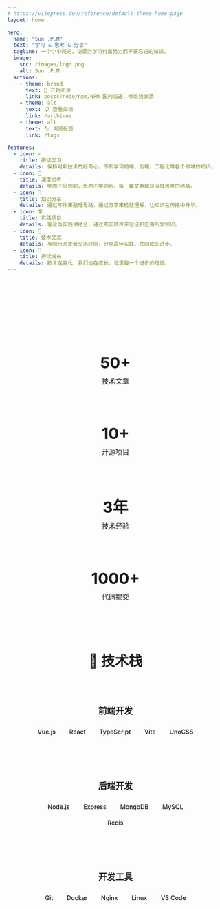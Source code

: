 ```yaml
---
# https://vitepress.dev/reference/default-theme-home-page
layout: home

hero:
  name: "Sun .P.M"
  text: "学习 & 思考 & 分享"
  tagline: 一个小小网站，记录为学习付出努力而不该忘记的知识。
  image:
    src: /images/logo.png
    alt: Sun .P.M
  actions:
    - theme: brand
      text: 🚀 开始阅读
      link: posts/node/npm/NPM 国内加速，修改镜像源
    - theme: alt
      text: 📋 查看归档
      link: /archives
    - theme: alt
      text: 🏷️ 浏览标签
      link: /tags

features:
  - icon: ✍️
    title: 持续学习
    details: 保持对新技术的好奇心，不断学习前端、后端、工程化等各个领域的知识。
  - icon: 🧠
    title: 深度思考
    details: 学而不思则罔，思而不学则殆。每一篇文章都是深度思考的结晶。
  - icon: 📝
    title: 知识分享
    details: 通过写作来整理思路，通过分享来检验理解，让知识在传播中升华。
  - icon: 🛠️
    title: 实践项目
    details: 理论与实践相结合，通过真实项目来验证和应用所学知识。
  - icon: 🤝
    title: 技术交流
    details: 与同行开发者交流经验，分享最佳实践，共同成长进步。
  - icon: 🌱
    title: 持续成长
    details: 技术在变化，我们也在成长。记录每一个进步的足迹。
---
```


<div class="home-content">
  <!-- Talk 轮博区域 -->
  <section class="talk-section">
    <TalkList :max-items="3" />
  </section>

  <!-- 统计信息 -->
  <section class="stats-section">
    <div class="stats-container">
      <div class="stat-item">
        <div class="stat-number">50+</div>
        <div class="stat-label">技术文章</div>
      </div>
      <div class="stat-item">
        <div class="stat-number">10+</div>
        <div class="stat-label">开源项目</div>
      </div>
      <div class="stat-item">
        <div class="stat-number">3年</div>
        <div class="stat-label">技术经验</div>
      </div>
      <div class="stat-item">
        <div class="stat-number">1000+</div>
        <div class="stat-label">代码提交</div>
      </div>
    </div>
  </section>

  <!-- 技术栈展示 -->
  <section class="tech-section">
    <h2 class="section-title">🔧 技术栈</h2>
    <div class="tech-grid">
      <div class="tech-category">
        <h3>前端开发</h3>
        <div class="tech-tags">
          <span class="tech-tag">Vue.js</span>
          <span class="tech-tag">React</span>
          <span class="tech-tag">TypeScript</span>
          <span class="tech-tag">Vite</span>
          <span class="tech-tag">UnoCSS</span>
        </div>
      </div>
      <div class="tech-category">
        <h3>后端开发</h3>
        <div class="tech-tags">
          <span class="tech-tag">Node.js</span>
          <span class="tech-tag">Express</span>
          <span class="tech-tag">MongoDB</span>
          <span class="tech-tag">MySQL</span>
          <span class="tech-tag">Redis</span>
        </div>
      </div>
      <div class="tech-category">
        <h3>开发工具</h3>
        <div class="tech-tags">
          <span class="tech-tag">Git</span>
          <span class="tech-tag">Docker</span>
          <span class="tech-tag">Nginx</span>
          <span class="tech-tag">Linux</span>
          <span class="tech-tag">VS Code</span>
        </div>
      </div>
    </div>
  </section>
</div>

<style scoped>
.home-content {
  max-width: 1200px;
  margin: 0 auto;
  padding: 60px 24px;
}

.talk-section {
  margin-bottom: 80px;
}

.stats-section {
  margin-bottom: 80px;
}

.stats-container {
  display: grid;
  grid-template-columns: repeat(auto-fit, minmax(200px, 1fr));
  gap: 24px;
  padding: 0 20px;
}

.stat-item {
  text-align: center;
  padding: 32px 24px;
  background: var(--vp-c-bg-soft);
  border: 1px solid var(--vp-c-border);
  border-radius: 12px;
  transition: all 0.3s ease;
}

.stat-item:hover {
  transform: translateY(-4px);
  box-shadow: 0 12px 32px rgba(0, 0, 0, 0.1);
  border-color: var(--vp-c-brand-1);
}

.stat-number {
  font-size: 36px;
  font-weight: 700;
  color: var(--vp-c-brand-1);
  margin-bottom: 8px;
}

.stat-label {
  font-size: 16px;
  color: var(--vp-c-text-2);
  font-weight: 500;
}

.tech-section {
  text-align: center;
}

.section-title {
  font-size: 32px;
  font-weight: 600;
  color: var(--vp-c-text-1);
  margin-bottom: 48px;
}

.tech-grid {
  display: grid;
  grid-template-columns: repeat(auto-fit, minmax(300px, 1fr));
  gap: 32px;
  margin-top: 32px;
}

.tech-category {
  padding: 32px 24px;
  background: var(--vp-c-bg-soft);
  border: 1px solid var(--vp-c-border);
  border-radius: 16px;
  transition: all 0.3s ease;
}

.tech-category:hover {
  transform: translateY(-2px);
  box-shadow: 0 8px 24px rgba(0, 0, 0, 0.08);
}

.tech-category h3 {
  font-size: 20px;
  font-weight: 600;
  color: var(--vp-c-text-1);
  margin: 0 0 20px 0;
}

.tech-tags {
  display: flex;
  flex-wrap: wrap;
  gap: 8px;
  justify-content: center;
}

.tech-tag {
  display: inline-block;
  padding: 6px 12px;
  background: var(--vp-c-brand-soft);
  color: var(--vp-c-brand-1);
  border-radius: 6px;
  font-size: 14px;
  font-weight: 500;
  transition: all 0.3s ease;
}

.tech-tag:hover {
  background: var(--vp-c-brand-1);
  color: white;
  transform: translateY(-1px);
}

@media (max-width: 768px) {
  .home-content {
    padding: 40px 16px;
  }
  
  .stats-container {
    grid-template-columns: repeat(2, 1fr);
    gap: 16px;
    padding: 0;
  }
  
  .stat-item {
    padding: 24px 16px;
  }
  
  .stat-number {
    font-size: 28px;
  }
  
  .section-title {
    font-size: 24px;
    margin-bottom: 32px;
  }
  
  .tech-grid {
    grid-template-columns: 1fr;
    gap: 24px;
  }
  
  .tech-category {
    padding: 24px 20px;
  }
  
  .talk-section,
  .stats-section {
    margin-bottom: 60px;
  }
}
</style>
